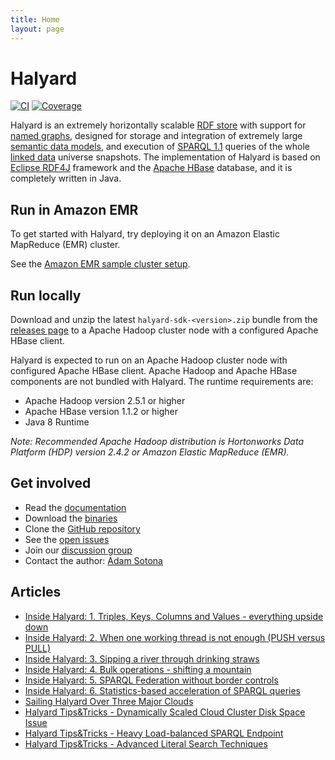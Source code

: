 ```yaml
---
title: Home
layout: page
---
```


<div class="jumbotron">

# Halyard

[![CI](https://api.travis-ci.org/Merck/Halyard.svg?branch=master)](https://travis-ci.org/Merck/Halyard)
[![Coverage](https://codecov.io/github/Merck/Halyard/coverage.svg?branch=master)](https://codecov.io/gh/Merck/Halyard/)

Halyard is an extremely horizontally scalable [RDF store](https://en.wikipedia.org/wiki/Triplestore) with support for [named graphs](https://en.wikipedia.org/wiki/Named_graph), designed for storage and integration of extremely large [semantic data models](https://en.wikipedia.org/wiki/Semantic_data_model), and execution of [SPARQL 1.1](http://www.w3.org/TR/sparql11-query) queries of the whole [linked data](https://en.wikipedia.org/wiki/Linked_data) universe snapshots. The implementation of Halyard is based on [Eclipse RDF4J](http://rdf4j.org) framework and the [Apache HBase](http://hbase.apache.org) database, and it is completely written in Java.

</div>

<div class="row">
  <div class="col-md-4">

## Run in Amazon EMR

To get started with Halyard, try deploying it on an Amazon Elastic MapReduce (EMR) cluster.

See the [Amazon EMR sample cluster setup](getting-started.html#amazon-emr-sample-cluster-setup).

## Run locally

Download and unzip the latest `halyard-sdk-<version>.zip` bundle from the [releases page](https://github.com/Merck/Halyard/releases) to a Apache Hadoop cluster node with a configured Apache HBase client.

Halyard is expected to run on an Apache Hadoop cluster node with configured Apache HBase client. Apache Hadoop and Apache HBase components are not bundled with Halyard. The runtime requirements are:

* Apache Hadoop version 2.5.1 or higher
* Apache HBase version 1.1.2 or higher
* Java 8 Runtime

*Note: Recommended Apache Hadoop distribution is Hortonworks Data Platform (HDP) version 2.4.2 or Amazon Elastic MapReduce (EMR).*

</div>

<div class="col-md-4">

## Get involved

* Read the [documentation](https://merck.github.io/Halyard/getting-started.html)
* Download the [binaries](https://github.com/Merck/Halyard/releases)
* Clone the [GitHub repository](https://github.com/Merck/Halyard)
* See the [open issues](https://github.com/Merck/Halyard/issues)
* Join our [discussion group](https://groups.google.com/d/forum/halyard-users)
* Contact the author: [Adam Sotona](mailto:adam.sotona@merck.com)

</div>

<div class="col-md-4">

## Articles

* [Inside Halyard: 1. Triples, Keys, Columns and Values - everything upside down](https://www.linkedin.com/pulse/inside-halyard-1-triples-keys-columns-values-upside-adam-sotona)
* [Inside Halyard: 2. When one working thread is not enough (PUSH versus PULL)](https://www.linkedin.com/pulse/inside-halyard-2-when-one-working-thread-enough-push-versus-sotona)
* [Inside Halyard: 3. Sipping a river through drinking straws](https://www.linkedin.com/pulse/inside-halyard-3-sipping-river-through-drinking-straws-adam-sotona)
* [Inside Halyard: 4. Bulk operations - shifting a mountain](https://www.linkedin.com/pulse/inside-halyard-4-bulk-operations-shifting-mountain-adam-sotona)
* [Inside Halyard: 5. SPARQL Federation without border controls](https://www.linkedin.com/pulse/inside-halyard-5-sparql-federation-without-border-controls-sotona)
* [Inside Halyard: 6. Statistics-based acceleration of SPARQL queries](https://www.linkedin.com/pulse/inside-halyard-6-statistics-based-acceleration-sparql-adam-sotona)
* [Sailing Halyard Over Three Major Clouds](https://www.linkedin.com/pulse/sailing-halyard-over-three-major-clouds-adam-sotona/)
* [Halyard Tips&Tricks - Dynamically Scaled Cloud Cluster Disk Space Issue](https://www.linkedin.com/pulse/halyard-tipstricks-dynamically-scaled-cloud-cluster-adam-sotona)
* [Halyard Tips&Tricks - Heavy Load-balanced SPARQL Endpoint](https://www.linkedin.com/pulse/halyard-tipstricks-heavy-load-balanced-sparql-endpoint-adam-sotona)
* [Halyard Tips&Tricks - Advanced Literal Search Techniques](https://www.linkedin.com/pulse/halyard-tipstricks-advanced-literal-search-adam-sotona)

</div>
